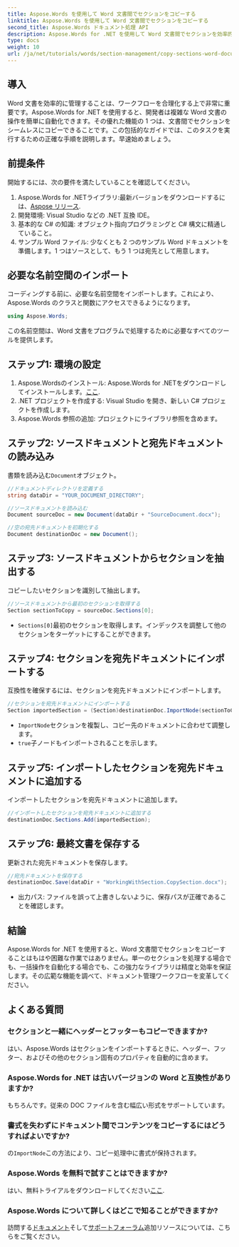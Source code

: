 ```yaml
---
title: Aspose.Words を使用して Word 文書間でセクションをコピーする
linktitle: Aspose.Words を使用して Word 文書間でセクションをコピーする
second_title: Aspose.Words ドキュメント処理 API
description: Aspose.Words for .NET を使用して Word 文書間でセクションを効率的にコピーする方法を段階的に学習します。この詳細なガイドでは、前提条件、コード例、高度なヒント、FAQ について説明します。
type: docs
weight: 10
url: /ja/net/tutorials/words/section-management/copy-sections-word-documents/
---
```

## 導入

Word 文書を効率的に管理することは、ワークフローを合理化する上で非常に重要です。Aspose.Words for .NET を使用すると、開発者は複雑な Word 文書の操作を簡単に自動化できます。その優れた機能の 1 つは、文書間でセクションをシームレスにコピーできることです。この包括的なガイドでは、このタスクを実行するための正確な手順を説明します。早速始めましょう。

## 前提条件

開始するには、次の要件を満たしていることを確認してください。

1.  Aspose.Words for .NETライブラリ:最新バージョンをダウンロードするには、[Aspose リリース](https://releases.aspose.com/words/net/).
2. 開発環境: Visual Studio などの .NET 互換 IDE。
3. 基本的な C# の知識: オブジェクト指向プログラミングと C# 構文に精通していること。
4. サンプル Word ファイル: 少なくとも 2 つのサンプル Word ドキュメントを準備します。1 つはソースとして、もう 1 つは宛先として用意します。

## 必要な名前空間のインポート

コーディングする前に、必要な名前空間をインポートします。これにより、Aspose.Words のクラスと関数にアクセスできるようになります。

```csharp
using Aspose.Words;
```

この名前空間は、Word 文書をプログラムで処理するために必要なすべてのツールを提供します。

## ステップ1: 環境の設定

1. Aspose.Wordsのインストール: Aspose.Words for .NETをダウンロードしてインストールします。[ここ](https://releases.aspose.com/words/net/).
2. .NET プロジェクトを作成する: Visual Studio を開き、新しい C# プロジェクトを作成します。
3. Aspose.Words 参照の追加: プロジェクトにライブラリ参照を含めます。

## ステップ2: ソースドキュメントと宛先ドキュメントの読み込み

書類を読み込む`Document`オブジェクト。

```csharp
//ドキュメントディレクトリを定義する
string dataDir = "YOUR_DOCUMENT_DIRECTORY";

//ソースドキュメントを読み込む
Document sourceDoc = new Document(dataDir + "SourceDocument.docx");

//空の宛先ドキュメントを初期化する
Document destinationDoc = new Document();
```

## ステップ3: ソースドキュメントからセクションを抽出する

コピーしたいセクションを識別して抽出します。

```csharp
//ソースドキュメントから最初のセクションを取得する
Section sectionToCopy = sourceDoc.Sections[0];
```

- `Sections[0]`最初のセクションを取得します。インデックスを調整して他のセクションをターゲットにすることができます。

## ステップ4: セクションを宛先ドキュメントにインポートする

互換性を確保するには、セクションを宛先ドキュメントにインポートします。

```csharp
//セクションを宛先ドキュメントにインポートする
Section importedSection = (Section)destinationDoc.ImportNode(sectionToCopy, true);
```

- `ImportNode`セクションを複製し、コピー先のドキュメントに合わせて調整します。
- `true`子ノードもインポートされることを示します。

## ステップ5: インポートしたセクションを宛先ドキュメントに追加する

インポートしたセクションを宛先ドキュメントに追加します。

```csharp
//インポートしたセクションを宛先ドキュメントに追加する
destinationDoc.Sections.Add(importedSection);
```

## ステップ6: 最終文書を保存する

更新された宛先ドキュメントを保存します。

```csharp
//宛先ドキュメントを保存する
destinationDoc.Save(dataDir + "WorkingWithSection.CopySection.docx");
```

- 出力パス: ファイルを誤って上書きしないように、保存パスが正確であることを確認します。

## 結論

Aspose.Words for .NET を使用すると、Word 文書間でセクションをコピーすることはもはや困難な作業ではありません。単一のセクションを処理する場合でも、一括操作を自動化する場合でも、この強力なライブラリは精度と効率を保証します。その広範な機能を調べて、ドキュメント管理ワークフローを変革してください。

## よくある質問

### セクションと一緒にヘッダーとフッターもコピーできますか?
はい、Aspose.Words はセクションをインポートするときに、ヘッダー、フッター、およびその他のセクション固有のプロパティを自動的に含めます。

### Aspose.Words for .NET は古いバージョンの Word と互換性がありますか?
もちろんです。従来の DOC ファイルを含む幅広い形式をサポートしています。

### 書式を失わずにドキュメント間でコンテンツをコピーするにはどうすればよいですか?
の`ImportNode`この方法により、コピー処理中に書式が保持されます。

### Aspose.Words を無料で試すことはできますか?
はい、無料トライアルをダウンロードしてください[ここ](https://releases.aspose.com/).

### Aspose.Words について詳しくはどこで知ることができますか?
訪問する[ドキュメント](https://reference.aspose.com/words/net/)そして[サポートフォーラム](https://forum.aspose.com/c/words/8)追加リソースについては、こちらをご覧ください。
